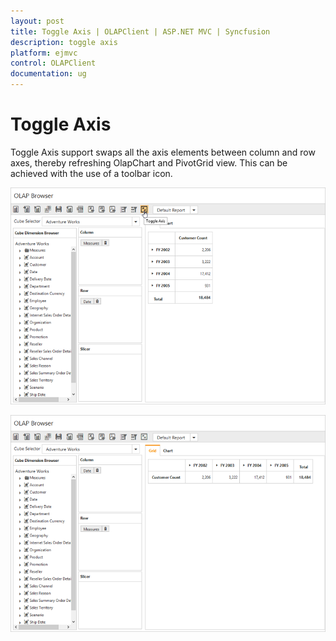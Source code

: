 ```yaml
---
layout: post
title: Toggle Axis | OLAPClient | ASP.NET MVC | Syncfusion
description: toggle axis
platform: ejmvc
control: OLAPClient
documentation: ug
---
```


# Toggle Axis


Toggle Axis support swaps all the axis elements between column and row axes, thereby refreshing OlapChart and PivotGrid view. This can be achieved with the use of a toolbar icon.

![](Toggle-Axis_images/toggleaxisbefore.png)

![](Toggle-Axis_images/toggleaxisafter.png)

